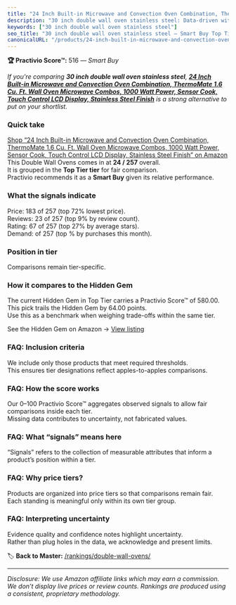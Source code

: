 ```yaml
---
title: "24 Inch Built-in Microwave and Convection Oven Combination, ThermoMate 1.6 Cu. Ft. Wall Oven Microwave Combos, 1000 Watt Power, Sensor Cook, Touch Control LCD Display, Stainless Steel Finish"
description: "30 inch double wall oven stainless steel: Data-driven within Top Tier ranking using the Practivio Score™. Positioned by quality, value, demand, findability, mo…"
keywords: ["30 inch double wall oven stainless steel"]
seo_title: "30 inch double wall oven stainless steel — Smart Buy Top Tier (2025)"
canonicalURL: "/products/24-inch-built-in-microwave-and-convection-oven-combination-thermomate-16-cu-ft-wall-oven-microwave-combos-1000-watt-power-sensor-cook-touch-control-lcd-display-stainless-steel-finish-B0DJLPNV92/"
---
```


**🏆 Practivio Score™:** 516 — _Smart Buy_


*If you're comparing **30 inch double wall oven stainless steel**, **[24 Inch Built-in Microwave and Convection Oven Combination, ThermoMate 1.6 Cu. Ft. Wall Oven Microwave Combos, 1000 Watt Power, Sensor Cook, Touch Control LCD Display, Stainless Steel Finish](https://www.amazon.com/dp/B0DJLPNV92?tag=practivio-20)** is a strong alternative to put on your shortlist.*
### Quick take
[Shop “24 Inch Built-in Microwave and Convection Oven Combination, ThermoMate 1.6 Cu. Ft. Wall Oven Microwave Combos, 1000 Watt Power, Sensor Cook, Touch Control LCD Display, Stainless Steel Finish” on Amazon](https://www.amazon.com/dp/B0DJLPNV92?tag=practivio-20)
This Double Wall Ovens comes in at **24 / 257** overall.  
It is grouped in the **Top Tier tier** for fair comparison.  
Practivio recommends it as a **Smart Buy** given its relative performance.

### What the signals indicate
Price: 183 of 257 (top 72% lowest price).  
Reviews: 23 of 257 (top 9% by review count).  
Rating: 67 of 257 (top 27% by average stars).  
Demand:  of 257 (top % by purchases this month).

### Position in tier
Comparisons remain tier-specific.

### How it compares to the Hidden Gem
The current Hidden Gem in Top Tier carries a Practivio Score™ of 580.00.  
This pick trails the Hidden Gem by 64.00 points.  
Use this as a benchmark when weighing trade-offs within the same tier.  

See the Hidden Gem on Amazon → [View listing](https://www.amazon.com/dp/B00N45FU58?tag=practivio-20)

### FAQ: Inclusion criteria
We include only those products that meet required thresholds.  
This ensures tier designations reflect apples-to-apples comparisons.

### FAQ: How the score works
Our 0–100 Practivio Score™ aggregates observed signals to allow fair comparisons inside each tier.  
Missing data contributes to uncertainty, not fabricated values.

### FAQ: What “signals” means here
“Signals” refers to the collection of measurable attributes that inform a product’s position within a tier.

### FAQ: Why price tiers?
Products are organized into price tiers so that comparisons remain fair.  
Each standing is meaningful only within its own tier group.

### FAQ: Interpreting uncertainty
Evidence quality and confidence notes highlight uncertainty.  
Rather than plug holes in the data, we acknowledge and present limits.


🏷️ **Back to Master:** [/rankings/double-wall-ovens/](/rankings/double-wall-ovens/)

---
_Disclosure: We use Amazon affiliate links which may earn a commission. We don’t display live prices or review counts. Rankings are produced using a consistent, proprietary methodology._
